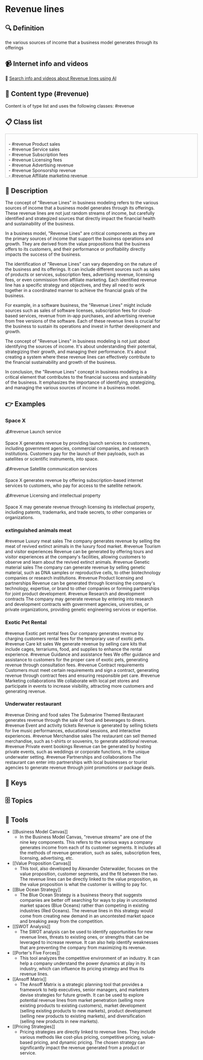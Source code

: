 
# Revenue lines


## 🔍 Definition
the various sources of income that a business model generates through its offerings


## 📹 Internet info and videos
🤖 [Search info and videos about Revenue lines using AI](https://www.perplexity.ai/search?q=videos+about+Revenue+lines:+the+various+sources+of+income+that+a+business+model+generates+through+its+offerings
)


## 📰 Content type (#revenue)
Content is of type list and uses the following classes: #revenue



## 📋 Class list

<div style='max-height: 120px; overflow-y: auto; border: 1px solid #ccc; padding: 10px; width: 600px;'>
  <ul style='list-style-type: none; padding-left: 0;'>


<li>- #revenue  Product sales</li>
<li>- #revenue  Service sales</li>
<li>- #revenue  Subscription fees</li>
<li>- #revenue  Licensing fees</li>
<li>- #revenue  Advertising revenue</li>
<li>- #revenue  Sponsorship revenue</li>
<li>- #revenue  Affiliate marketing revenue</li>
<li>- #revenue  Commission fees</li>
<li>- #revenue  Transaction fees</li>
<li>- #revenue  Data monetization</li>
<li>- #revenue  In-app purchases</li>
<li>- #revenue  E-commerce sales</li>
<li>- #revenue  Rental fees</li>
<li>- #revenue  Membership fees</li>
<li>- #revenue  Consulting fees</li>
<li>- #revenue  Training fees</li>
<li>- #revenue  Licensing intellectual property</li>
<li>- #revenue  White-labeling fees</li>
<li>- #revenue  Royalties</li>
<li>- #revenue  Franchise fees</li>
<li>- #revenue  Event ticket sales</li>
<li>- #revenue  App sales</li>
<li>- #revenue  Marketplace fees</li>
<li>- #revenue  Reseller fees</li>
<li>- #revenue  Lead generation fees</li>
<li>- #revenue  Maintenance fees</li>
<li>- #revenue  Upfront setup fees</li>
<li>- #revenue  Data storage fees</li>
<li>- #revenue  API access fees</li>
<li>- #revenue  Customization fees</li>
<li>- #revenue  On-demand services fees</li>
<li>- #revenue  Subscription box sales</li>
<li>- #revenue  Crowdfunding revenue</li>
<li>- #revenue  Crowdsourced funding revenue</li>
<li>- #revenue  Donations</li>
<li>- #revenue  Grants</li>
<li>- #revenue  Government contracts</li>
<li>- #revenue  Content licensing fees</li>
<li>- #revenue  Product placement fees</li>
<li>- #revenue  Influencer marketing revenue</li>
<li>- #revenue  Rental income</li>
<li>- #revenue  Affiliate partnerships</li>
<li>- #revenue  White paper or research report sales</li>
<li>- #revenue  Webinar or online course fees</li>
<li>- #revenue  Sponsored content revenue</li>
<li>- #revenue  Market research fees</li>
<li>- #revenue  Performance-based fees</li>
<li>- #revenue  Installment payment fees</li>
<li>- #revenue  Licensing software or technology</li>
<li>- #revenue  API integration fees</li>
<li>- #revenue  Virtual event ticket sales</li>
<li>- #revenue  Subscription-based content access fees</li>
<li>- #revenue  Licensing brand or trademark</li>
<li>- #revenue  Sales of merchandise or branded products</li>
<li>- #revenue  Product warranties or insurance sales</li>
<li>- #revenue  Revenue from app monetization strategies (e.g., ads, in-app purchases)</li>
<li>- #revenue  On-demand delivery fees</li>
<li>- #revenue  Data analysis or insights fees</li>
<li>- #revenue  Licensing user-generated content</li>
<li>- #revenue  Revenue from strategic partnerships or alliances</li>
<li>- #revenue  Data analytics services</li>
<li>- #revenue  Digital marketing services</li>
<li>- #revenue  Content creation and writing services</li>
<li>- #revenue  Social media management services</li>
<li>- #revenue  Search engine optimization (SEO) services</li>
<li>- #revenue  Graphic design services</li>
<li>- #revenue  Web development and design services</li>
<li>- #revenue  IT consulting services</li>
<li>- #revenue  Project management services</li>
<li>- #revenue  Software-as-a-Service (SaaS) subscriptions</li>
<li>- #revenue  Cloud storage and hosting fees</li>
<li>- #revenue  Virtual reality (VR) or augmented reality (AR) experiences fees</li>
<li>- #revenue  Gaming app or platform revenue</li>
<li>- #revenue  E-learning course sales</li>
<li>- #revenue  Subscription-based research or industry reports</li>
<li>- #revenue  Intellectual property licensing (patents, trademarks, copyrights)</li>
<li>- #revenue  Affiliate e-commerce partnerships</li>
<li>- #revenue  Custom software development services</li>
<li>- #revenue  On-demand professional services (e.g., legal, accounting)</li>
<li>- #revenue  Data cleansing or enrichment services</li>
<li>- #revenue  Translation or localization services</li>
<li>- #revenue  Business intelligence services</li>
<li>- #revenue  API usage fees for third-party integrations</li>
<li>- #revenue  Print-on-demand merchandise sales</li>
<li>- #revenue  Licensing music or audio content</li>
<li>- #revenue  Licensing video content or footage</li>
<li>- #revenue  Software development kits (SDK) licensing fees</li>
<li>- #revenue  Subscription-based software updates or support</li>
<li>- #revenue  Digital asset sales (e.g., photos, illustrations)</li>
<li>- #revenue  Virtual reality (VR) equipment rentals</li>
<li>- #revenue  Digital advertising targeting or personalization fees</li>
<li>- #revenue  White-label software solutions</li>
<li>- #revenue  Revenue sharing partnerships with other businesses</li>
<li>- #revenue  In-person or online event ticket sales</li>
<li>- #revenue  Managed hosting services</li>
<li>- #revenue  Ad space rentals (billboards, digital displays)</li>
<li>- #revenue  E-commerce dropshipping partnerships</li>
<li>- #revenue  Product integration fees (integrating with other platforms or tools)</li>
<li>- #revenue  Intellectual property infringement settlements</li>
<li>- #revenue  Patent licensing fees</li>

  </ul>
</div>

## 📖 Description
  The concept of "Revenue Lines" in business modeling refers to the various sources of income that a business model generates through its offerings. These revenue lines are not just random streams of income, but carefully identified and strategized sources that directly impact the financial health and sustainability of the business.
  
  In a business model, "Revenue Lines" are critical components as they are the primary sources of income that support the business operations and growth. They are derived from the value propositions that the business offers to its customers, and their performance or profitability directly impacts the success of the business.
  
  The identification of "Revenue Lines" can vary depending on the nature of the business and its offerings. It can include different sources such as sales of products or services, subscription fees, advertising revenue, licensing fees, or even commission from affiliate marketing. Each identified revenue line has a specific strategy and objectives, and they all need to work together in a coordinated manner to achieve the financial goals of the business.
  
  For example, in a software business, the "Revenue Lines" might include sources such as sales of software licenses, subscription fees for cloud-based services, revenue from in-app purchases, and advertising revenue from free versions of the software. Each of these revenue lines is crucial for the business to sustain its operations and invest in further development and growth.
  
  The concept of "Revenue Lines" in business modeling is not just about identifying the sources of income. It's about understanding their potential, strategizing their growth, and managing their performance. It's about creating a system where these revenue lines can effectively contribute to the financial sustainability and growth of the business.
  
  In conclusion, the "Revenue Lines" concept in business modeling is a critical element that contributes to the financial success and sustainability of the business. It emphasizes the importance of identifying, strategizing, and managing the various sources of income in a business model.


## 👉 Examples
  ### Space X
  💰#revenue Launch service
  
  Space X generates revenue by providing launch services to customers, including government agencies, commercial companies, and research institutions. Customers pay for the launch of their payloads, such as satellites or scientific instruments, into space.
  
  💰#revenue Satellite communication services
  
  Space X generates revenue by offering subscription-based internet services to customers, who pay for access to the satellite network.
  
  💰#revenue Licensing and intellectual property
  
  Space X may generate revenue through licensing its intellectual property, including patents, trademarks, and trade secrets, to other companies or organizations.
  
  ### 
  
  ### extinguished animals meat
  #revenue Luxury meat sales
  	The company generates revenue by selling the meat of revived extinct animals in the luxury food market.
  #revenue Tourism and visitor experiences
  	Revenue can be generated by offering tours and visitor experiences at the company's facilities, allowing customers to observe and learn about the revived extinct animals.
  #revenue Genetic material sales
  	The company can generate revenue by selling genetic material, such as DNA samples or reproductive cells, to other biotechnology companies or research institutions.
  #revenue Product licensing and partnerships
  	Revenue can be generated through licensing the company's technology, expertise, or brand to other companies or forming partnerships for joint product development.
  #revenue Research and development contracts
  	The company may generate revenue by entering into research and development contracts with government agencies, universities, or private organizations, providing genetic engineering services or expertise.
  ### Exotic Pet Rental
  #revenue Exotic pet rental fees
  	Our company generates revenue by charging customers rental fees for the temporary use of exotic pets.
  #revenue Care kit sales
  	We generate revenue by selling care kits that include cages, terrariums, food, and supplies to enhance the rental experience.
  #revenue Guidance and assistance fees
  	We offer guidance and assistance to customers for the proper care of exotic pets, generating revenue through consultation fees.
  #revenue Contract requirements
  	Customers must meet certain requirements and sign a contract, generating revenue through contract fees and ensuring responsible pet care.
  #revenue Marketing collaborations
  	We collaborate with local pet stores and participate in events to increase visibility, attracting more customers and generating revenue.
  ### Underwater restaurant
  #revenue Dining and food sales
  	The Submarine Themed Restaurant generates revenue through the sale of food and beverages to diners.
  #revenue Event and activity tickets
  	Revenue is generated by selling tickets for live music performances, educational sessions, and interactive experiences.
  #revenue Merchandise sales
  	The restaurant can sell themed merchandise, such as t-shirts or souvenirs, to generate additional revenue.
  #revenue Private event bookings
  	Revenue can be generated by hosting private events, such as weddings or corporate functions, in the unique underwater setting.
  #revenue Partnerships and collaborations
  	The restaurant can enter into partnerships with local businesses or tourist agencies to generate revenue through joint promotions or package deals.


## 🔑 Keys
  


## 🗄️ Topics
  


## 🧰 Tools
  - [[Business Model Canvas]]
    - In the Business Model Canvas, "revenue streams" are one of the nine key components. This refers to the various ways a company generates income from each of its customer segments. It includes all the methods of revenue generation, such as sales, subscription fees, licensing, advertising, etc.
  - [[Value Proposition Canvas]]
    - This tool, also developed by Alexander Osterwalder, focuses on the value proposition, customer segments, and the fit between the two. The revenue lines can be directly linked to the value proposition, as the value proposition is what the customer is willing to pay for.
  - [[Blue Ocean Strategy]]
    - The Blue Ocean Strategy is a business theory that suggests companies are better off searching for ways to play in uncontested market spaces (Blue Oceans) rather than competing in existing industries (Red Oceans). The revenue lines in this strategy would come from creating new demand in an uncontested market space and breaking away from the competition.
  - [[SWOT Analysis]]
    - The SWOT analysis can be used to identify opportunities for new revenue lines, threats to existing ones, or strengths that can be leveraged to increase revenue. It can also help identify weaknesses that are preventing the company from maximizing its revenue.
  - [[Porter's Five Forces]]
    - This tool analyzes the competitive environment of an industry. It can help a company understand the power dynamics at play in its industry, which can influence its pricing strategy and thus its revenue lines.
  - [[Ansoff Matrix]]
    - The Ansoff Matrix is a strategic planning tool that provides a framework to help executives, senior managers, and marketers devise strategies for future growth. It can be used to explore potential revenue lines from market penetration (selling more existing products to existing customers), market development (selling existing products to new markets), product development (selling new products to existing markets), and diversification (selling new products in new markets).
  - [[Pricing Strategies]]
    - Pricing strategies are directly linked to revenue lines. They include various methods like cost-plus pricing, competitive pricing, value-based pricing, and dynamic pricing. The chosen strategy can significantly impact the revenue generated from a product or service.

